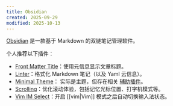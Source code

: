 ```yaml
---
title: Obsidian
created: 2025-09-29
modified: 2025-10-13
---
```


[Obsidian](https://obsidian.md/) 是一款基于 Markdown 的双链笔记管理软件。

个人推荐以下插件：

- [Front Matter Title](https://github.com/snezhig/obsidian-front-matter-title)：使用元信息显示文章标题。
- [Linter](https://github.com/platers/obsidian-linter)：格式化 Markdown 笔记（以及 Yaml 云信息）。
- [Minimal Theme](https://github.com/kepano/obsidian-minimal)： 实际是主题，但存在相关 [辅助插件](https://github.com/kepano/obsidian-minimal-settings)。
- [Scrolling](https://github.com/omeyenburg/obsidian-scrolling)：优化滚动体验，包括记忆光标位置、打字机模式等。
- [Vim IM Select](https://github.com/ALONELUR/vim-im-select-obsidian)：开启 [[vim|Vim]] 模式之后自动切换输入法状态。
